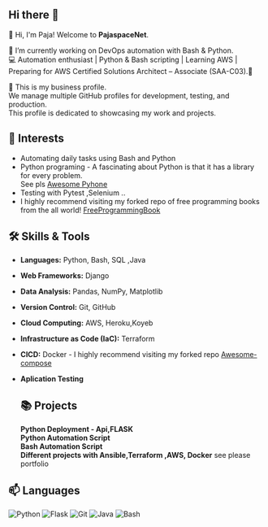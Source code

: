 
## Hi there 👋  

👋 Hi, I'm Paja! Welcome to **PajaspaceNet**.  

🔭 I’m currently working on DevOps automation with Bash & Python.  
💻 Automation enthusiast | Python & Bash scripting | Learning AWS | Preparing for AWS Certified Solutions Architect – Associate (SAA-C03).🌟

💼 This is my business profile.  
We manage multiple GitHub profiles for development, testing, and production.  
This profile is dedicated to showcasing my work and projects. 

  


## 🚀 Interests
- Automating daily tasks using  Bash and Python 
- Python programing - A fascinating  about Python is that it has a library for every problem.<br>
    See pls [Awesome Pyhone](https://github.com/dylanhogg/awesome-python)
- Testing with Pytest ,Selenium ..
- I highly recommend visiting my forked repo of free programming books from the all world! [FreeProgrammingBook](https://github.com/PajaspaceNet/free-programming-books)

## 🛠️ Skills & Tools
- **Languages:** Python, Bash, SQL ,Java
- **Web Frameworks:**  Django
- **Data Analysis:** Pandas, NumPy, Matplotlib
- **Version Control:** Git, GitHub
- **Cloud  Computing:**  AWS, Heroku,Koyeb
- **Infrastructure as Code (IaC):** Terraform
-  **CICD:** Docker -  I highly recommend visiting my forked repo [Awesome-compose](https://github.com/PajaspaceNet/awesome-compose)  
- **Aplication Testing**

  ## 📚 Projects<br>
  **Python Deployment - Api,FLASK** <br>
  **Python Automation Script** <br>
  **Bash Automation Script**<br>
  **Different projects with Ansible,Terraform ,AWS, Docker**  see please portfolio<br>


<!--
## 📚 Projects
- [To-Do App](https://github.com/YourUsername/todo-app): A simple web-based task manager built with Flask.
- [File Organizer](https://github.com/YourUsername/file-organizer): A Python script to automate file management.
- [Data Analysis](https://github.com/YourUsername/data-analysis): Analysis of COVID-19 data using Pandas and Matplotlib


## 📖 Currently Learning

- Writing cleaner and more efficient Python code.
- Exploring best practices in software development.
- Docker and containerization for Python projects.
- Aplication Testing
- AWS
- Terraform
- Etc


## ✨ Fun Fact
I started coding to automate boring tasks at my last job, and now I can't stop building things!
-->
## 📫 Languages


![Python](https://img.shields.io/badge/Python-3.10-blue)
![Flask](https://img.shields.io/badge/Flask-2.0-green)
![Git](https://img.shields.io/badge/Git-2.30-orange)
![Java](https://img.shields.io/badge/Java-blue)
![Bash](https://img.shields.io/badge/Bash-green)

   

<!--
**pajaspace/pajaspace** is a ✨ _special_ ✨ repository because its `README.md` (this file) appears on your GitHub profile.

Here are some ideas to get you started:

- 🔭 I’m currently working on ...
- 🌱 I’m currently learning ...
- 👯 I’m looking to collaborate on ...
- 🤔 I’m looking for help with ...
- 💬 Ask me about ...
- 📫 How to reach me: ...
- 😄 Pronouns: ...
- ⚡ Fun fact: ...
-->

<!--
**PajaspaceNet/PajaspaceNet** is a ✨ _special_ ✨ repository because its `README.md` (this file) appears on your GitHub profile.

Here are some ideas to get you started:

- 🔭 I’m currently working on ...
- 🌱 I’m currently learning ...
- 👯 I’m looking to collaborate on ...
- 🤔 I’m looking for help with ...
- 💬 Ask me about ...
- 📫 How to reach me: ...
- 😄 Pronouns: ...
- ⚡ Fun fact: ...
-->

